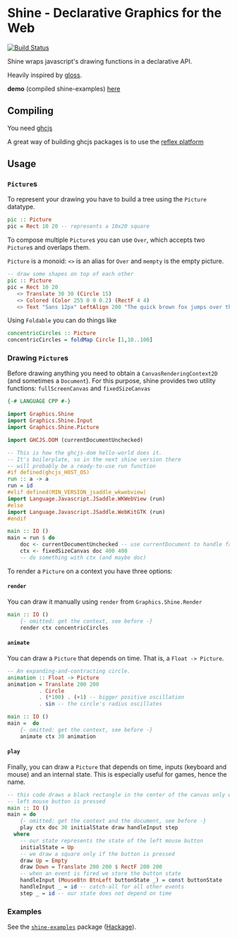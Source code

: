 # Shine - Declarative Graphics for the Web

[![Build Status](https://travis-ci.org/fgaz/shine.svg?branch=master)](https://travis-ci.org/fgaz/shine)

Shine wraps javascript's drawing functions in a declarative API.

Heavily inspired by [gloss](http://gloss.ouroborus.net/).

**demo** (compiled shine-examples) [here](http://fgaz.github.io/shine/shine-examples)

## Compiling

You need [ghcjs](https://github.com/ghcjs/ghcjs)

A great way of building ghcjs packages is to use the
[reflex platform](https://github.com/reflex-frp/reflex-platform)

## Usage

### `Picture`s

To represent your drawing you have to build a tree using the `Picture` datatype.

```haskell
pic :: Picture
pic = Rect 10 20 -- represents a 10x20 square
```

To compose multiple `Picture`s you can use `Over`, which accepts two `Picture`s
and overlaps them.

`Picture` is a monoid: `<>` is an alias for `Over` and `mempty` is the empty picture.

```haskell
-- draw some shapes on top of each other
pic :: Picture
pic = Rect 10 20
   <> Translate 30 30 (Circle 15)
   <> Colored (Color 255 0 0 0.2) (RectF 4 4)
   <> Text "Sans 12px" LeftAlign 200 "The quick brown fox jumps over the lazy dog."
```

Using `Foldable` you can do things like

```haskell
concentricCircles :: Picture
concentricCircles = foldMap Circle [1,10..100]
```

### Drawing `Picture`s

Before drawing anything you need to obtain a `CanvasRenderingContext2D` (and sometimes a `Document`).
For this purpose, shine provides two utility functions: `fullScreenCanvas` and `fixedSizeCanvas`

```haskell
{-# LANGUAGE CPP #-}

import Graphics.Shine
import Graphics.Shine.Input
import Graphics.Shine.Picture

import GHCJS.DOM (currentDocumentUnchecked)

-- This is how the ghcjs-dom hello-world does it.
-- It's boilerplate, so in the next shine version there
-- will probably be a ready-to-use run function
#if defined(ghcjs_HOST_OS)
run :: a -> a
run = id
#elif defined(MIN_VERSION_jsaddle_wkwebview)
import Language.Javascript.JSaddle.WKWebView (run)
#else
import Language.Javascript.JSaddle.WebKitGTK (run)
#endif

main :: IO ()
main = run $ do
    doc <- currentDocumentUnchecked -- use currentDocument to handle failure
    ctx <- fixedSizeCanvas doc 400 400
    -- do something with ctx (and maybe doc)
```

To render a `Picture` on a context you have three options:

#### `render`

You can draw it manually using `render` from `Graphics.Shine.Render`

```haskell
main :: IO ()
    {- omitted: get the context, see before -}
    render ctx concentricCircles
```

#### `animate`

You can draw a `Picture` that depends on time. That is, a `Float -> Picture`.

```haskell
-- An expanding-and-contracting circle.
animation :: Float -> Picture
animation = Translate 200 200
          . Circle
          . (*100) . (+1) -- bigger positive oscillation
          . sin -- the circle's radius oscillates

main :: IO ()
main =  do
    {- omitted: get the context, see before -}
    animate ctx 30 animation
```

#### `play`

Finally, you can draw a `Picture` that depends on time, inputs
(keyboard and mouse) and an internal state. This is especially useful for games,
hence the name.

```haskell
-- this code draws a black rectangle in the center of the canvas only when the
-- left mouse button is pressed
main :: IO ()
main = do
    {- omitted: get the context and the document, see before -}
    play ctx doc 30 initialState draw handleInput step
  where
    -- our state represents the state of the left mouse button
    initialState = Up
    -- we draw a square only if the button is pressed
    draw Up = Empty
    draw Down = Translate 200 200 $ RectF 200 200
    -- when an event is fired we store the button state
    handleInput (MouseBtn BtnLeft buttonState _) = const buttonState
    handleInput _ = id -- catch-all for all other events
    step _ = id -- our state does not depend on time
```

### Examples

See the [`shine-examples`](./shine-examples) package
([Hackage](https://hackage.haskell.org/package/shine-examples)).

